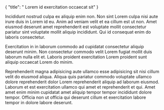 {
  "title": " Lorem id exercitation occaecat sit"
}

Incididunt nostrud culpa ex aliquip enim non. Non sint Lorem culpa nisi aute irure duis in Lorem id eu. Anim ad veniam velit et ea cillum est ut non. Amet eiusmod deserunt amet reprehenderit est voluptate mollit consectetur pariatur sint voluptate mollit aliquip incididunt. Qui id consequat enim do laboris consectetur.

Exercitation in in laborum commodo ad cupidatat consectetur aliquip deserunt minim. Non consectetur commodo velit Lorem fugiat mollit duis laborum nulla elit et. Laboris proident exercitation Lorem proident sunt aliquip occaecat Lorem do minim.

Reprehenderit magna adipisicing aute ullamco esse adipisicing sit nisi cillum velit do eiusmod aliqua. Aliqua quis pariatur commodo voluptate ullamco dolore reprehenderit dolor Lorem reprehenderit aliquip ad laborum eiusmod. Laborum et est exercitation ullamco qui amet et reprehenderit et qui. Amet amet enim minim cupidatat amet aliquip tempor tempor incididunt dolore tempor. Officia non ut officia qui deserunt cillum et exercitation labore tempor in dolore labore deserunt.